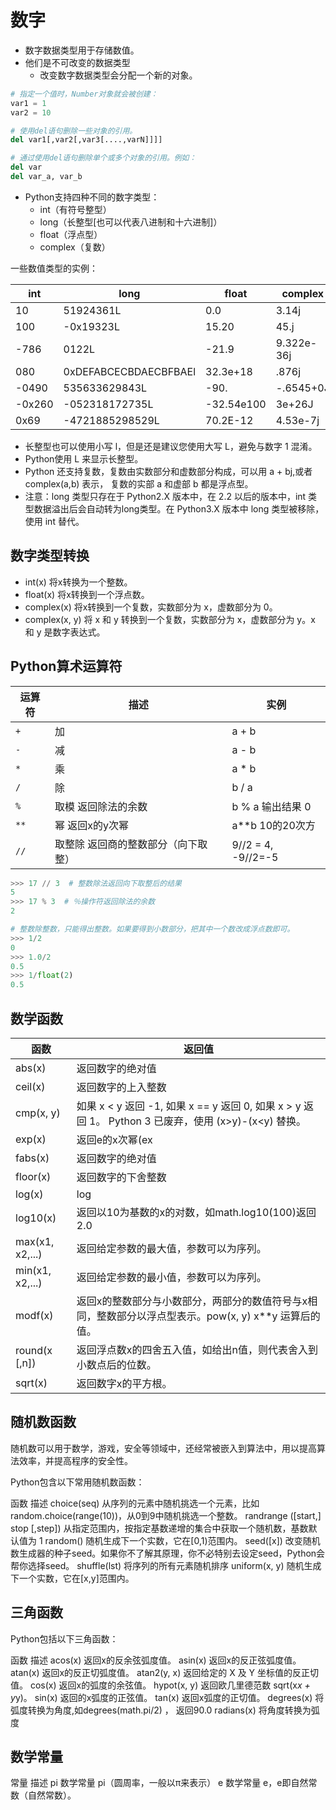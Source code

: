# 数字
* 数字数据类型用于存储数值。
* 他们是不可改变的数据类型
  * 改变数字数据类型会分配一个新的对象。

```py
# 指定一个值时，Number对象就会被创建：
var1 = 1
var2 = 10

# 使用del语句删除一些对象的引用。
del var1[,var2[,var3[....,varN]]]]

# 通过使用del语句删除单个或多个对象的引用。例如：
del var
del var_a, var_b
```

* Python支持四种不同的数字类型：
  * int（有符号整型）
  * long（长整型[也可以代表八进制和十六进制]）
  * float（浮点型）
  * complex（复数）

一些数值类型的实例：

int	| long	| float	| complex
---|---|---|---
10	    | 51924361L	            | 0.0	        | 3.14j
100	    | -0x19323L           	| 15.20	      | 45.j
-786	  | 0122L	                | -21.9	      | 9.322e-36j
080	    | 0xDEFABCECBDAECBFBAEl	| 32.3e+18	  | .876j
-0490 	| 535633629843L	        | -90.	      | -.6545+0J
-0x260	| -052318172735L        |	-32.54e100	| 3e+26J
0x69  	| -4721885298529L	      | 70.2E-12	  | 4.53e-7j

* 长整型也可以使用小写 l，但是还是建议您使用大写 L，避免与数字 1 混淆。
* Python使用 L 来显示长整型。
* Python 还支持复数，复数由实数部分和虚数部分构成，可以用 a + bj,或者 complex(a,b) 表示， 复数的实部 a 和虚部 b 都是浮点型。
* 注意：long 类型只存在于 Python2.X 版本中，在 2.2 以后的版本中，int 类型数据溢出后会自动转为long类型。在 Python3.X 版本中 long 类型被移除，使用 int 替代。

## 数字类型转换
- int(x) 将x转换为一个整数。
- float(x) 将x转换到一个浮点数。
- complex(x) 将x转换到一个复数，实数部分为 x，虚数部分为 0。
- complex(x, y) 将 x 和 y 转换到一个复数，实数部分为 x，虚数部分为 y。x 和 y 是数字表达式。

## Python算术运算符

运算符	| 描述	| 实例
---|---|---
`+`	  | 加 	             | a + b  
`-`	  | 减                | a - b  
`*`	  | 乘                | a * b  
`/`	  | 除  	             | b / a  
`%`	  | 取模 返回除法的余数  | b % a 输出结果 0
`**`	| 幂 返回x的y次幂	    | a**b  10的20次方
`//`	| 取整除 返回商的整数部分（向下取整）	|  9//2 = 4, -9//2=-5

```py
>>> 17 // 3  # 整数除法返回向下取整后的结果
5
>>> 17 % 3  # ％操作符返回除法的余数
2

# 整数除整数，只能得出整数。如果要得到小数部分，把其中一个数改成浮点数即可。
>>> 1/2
0
>>> 1.0/2
0.5
>>> 1/float(2)
0.5
```


## 数学函数
函数 |	返回值
---|---
abs(x)	        | 返回数字的绝对值     | 如abs(-10) 返回 10
ceil(x)	        | 返回数字的上入整数   | 如math.ceil(4.1) 返回 5
cmp(x, y)       | 如果 x < y 返回 -1, 如果 x == y 返回 0, 如果 x > y 返回 1。 Python 3 已废弃，使用 (x>y)-(x<y) 替换。
exp(x)	        | 返回e的x次幂(ex     | 如math.exp(1) 返回2.718281828459045
fabs(x)	        | 返回数字的绝对值     | math.fabs(-10)=10.0
floor(x)	      | 返回数字的下舍整数   | math.floor(4.9)=4
log(x)	        | log               | math.log(math.e)=1.0, math.log(100,10)=2.0
log10(x)	      | 返回以10为基数的x的对数，如math.log10(100)返回 2.0
max(x1, x2,...)	| 返回给定参数的最大值，参数可以为序列。
min(x1, x2,...)	| 返回给定参数的最小值，参数可以为序列。
modf(x)	        | 返回x的整数部分与小数部分，两部分的数值符号与x相同，整数部分以浮点型表示。pow(x, y)	x**y 运算后的值。
round(x [,n])	  | 返回浮点数x的四舍五入值，如给出n值，则代表舍入到小数点后的位数。
sqrt(x)	        | 返回数字x的平方根。


## 随机数函数
随机数可以用于数学，游戏，安全等领域中，还经常被嵌入到算法中，用以提高算法效率，并提高程序的安全性。

Python包含以下常用随机数函数：

函数	描述
choice(seq)	从序列的元素中随机挑选一个元素，比如random.choice(range(10))，从0到9中随机挑选一个整数。
randrange ([start,] stop [,step])	从指定范围内，按指定基数递增的集合中获取一个随机数，基数默认值为 1
random()	随机生成下一个实数，它在[0,1)范围内。
seed([x])	改变随机数生成器的种子seed。如果你不了解其原理，你不必特别去设定seed，Python会帮你选择seed。
shuffle(lst)	将序列的所有元素随机排序
uniform(x, y)	随机生成下一个实数，它在[x,y]范围内。

## 三角函数
Python包括以下三角函数：

函数	描述
acos(x)	返回x的反余弦弧度值。
asin(x)	返回x的反正弦弧度值。
atan(x)	返回x的反正切弧度值。
atan2(y, x)	返回给定的 X 及 Y 坐标值的反正切值。
cos(x)	返回x的弧度的余弦值。
hypot(x, y)	返回欧几里德范数 sqrt(x*x + y*y)。
sin(x)	返回的x弧度的正弦值。
tan(x)	返回x弧度的正切值。
degrees(x)	将弧度转换为角度,如degrees(math.pi/2) ， 返回90.0
radians(x)	将角度转换为弧度


## 数学常量
常量	描述
pi	数学常量 pi（圆周率，一般以π来表示）
e	数学常量 e，e即自然常数（自然常数）。
